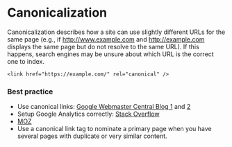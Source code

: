 # Canonicalization
Canonicalization describes how a site can use slightly different URLs for the same page (e.g., if http://www.example.com and http://example.com displays the same page but do not resolve to the same URL). If this happens, search engines may be unsure about which URL is the correct one to index.

```
<link href="https://example.com/" rel="canonical" />
```

### Best practice
* Use canonical links: [Google Webmaster Central Blog 1](https://webmasters.googleblog.com/2009/02/specify-your-canonical.html) and [2](https://support.google.com/webmasters/answer/139066?hl=en)
* Setup Google Analytics correctly: [Stack Overflow](https://stackoverflow.com/questions/9103794/canonical-url-in-analytics)
* [MOZ](https://moz.com/learn/seo/canonicalization)
* Use a canonical link tag to nominate a primary page when you have several pages with duplicate or very similar content.
